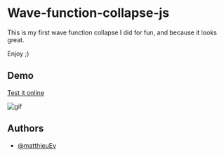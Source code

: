 ﻿# Wave-function-collapse-js
 This is my first wave function collapse I did for fun, and because it looks great.
 
 Enjoy ;)

## Demo

[Test it online](https://matthieuev.github.io/Wave-function-collapse-js/)

![gif](https://github.com/matthieuEv/Wave-function-collapse-js/blob/main/gif.gif?raw=true)

## Authors

- [@matthieuEv](https://www.github.com/matthieuEv)
